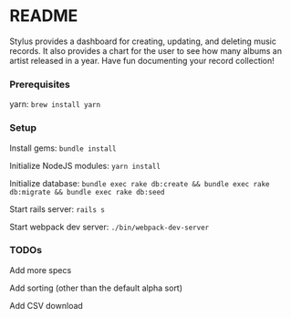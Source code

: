 # README
Stylus provides a dashboard for creating, updating, and deleting music records. It also provides a chart for the user to see how many albums an artist released in a year. Have fun documenting your record collection! 

### Prerequisites
yarn: `brew install yarn`

### Setup
Install gems: `bundle install`

Initialize NodeJS modules: `yarn install`

Initialize database: `bundle exec rake db:create && bundle exec rake db:migrate && bundle exec rake db:seed`

Start rails server: `rails s`

Start webpack dev server: `./bin/webpack-dev-server`


### TODOs
Add more specs

Add sorting (other than the default alpha sort)

Add CSV download

